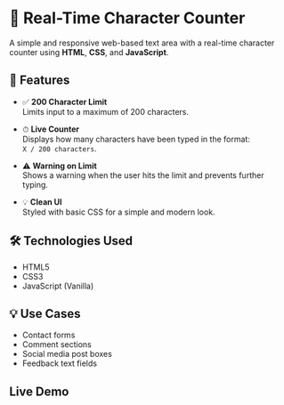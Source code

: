 # 📝 Real-Time Character Counter

A simple and responsive web-based text area with a real-time character counter using **HTML**, **CSS**, and **JavaScript**.

## 🚀 Features

- ✅ **200 Character Limit**  
  Limits input to a maximum of 200 characters.

- ⏱ **Live Counter**  
  Displays how many characters have been typed in the format:  
  `X / 200 characters`.

- ⚠️ **Warning on Limit**  
  Shows a warning when the user hits the limit and prevents further typing.

- 💡 **Clean UI**  
  Styled with basic CSS for a simple and modern look.


## 🛠 Technologies Used

- HTML5
- CSS3
- JavaScript (Vanilla)

## 💡 Use Cases

- Contact forms
- Comment sections
- Social media post boxes
- Feedback text fields

## Live Demo


